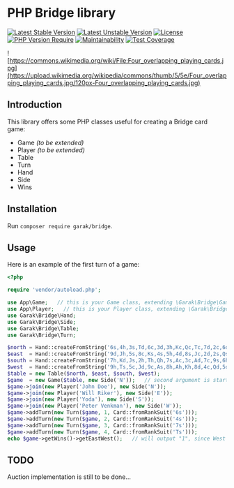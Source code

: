 # PHP Bridge library

[![Latest Stable Version](http://poser.pugx.org/garak/bridge/v)](https://packagist.org/packages/garak/bridge)
[![Latest Unstable Version](http://poser.pugx.org/garak/bridge/v/unstable)](https://packagist.org/packages/garak/bridge) 
[![License](http://poser.pugx.org/garak/bridge/license)](https://packagist.org/packages/garak/bridge) 
[![PHP Version Require](http://poser.pugx.org/garak/bridge/require/php)](https://packagist.org/packages/garak/bridge)
[![Maintainability](https://api.codeclimate.com/v1/badges/2241c6ad53dd85ccd18b/maintainability)](https://codeclimate.com/github/garak/bridge/maintainability)
[![Test Coverage](https://api.codeclimate.com/v1/badges/2241c6ad53dd85ccd18b/test_coverage)](https://codeclimate.com/github/garak/bridge/test_coverage)

![https://commons.wikimedia.org/wiki/File:Four_overlapping_playing_cards.jpg](https://upload.wikimedia.org/wikipedia/commons/thumb/5/5e/Four_overlapping_playing_cards.jpg/120px-Four_overlapping_playing_cards.jpg)

## Introduction

This library offers some PHP classes useful for creating a Bridge card game:

* Game _(to be extended)_
* Player _(to be extended)_
* Table
* Turn
* Hand
* Side
* Wins

## Installation

Run `composer require garak/bridge`.

## Usage

Here is an example of the first turn of a game:

```php
<?php

require 'vendor/autoload.php';

use App\Game;   // this is your Game class, extending \Garak\Bridge\Game
use App\Player;   // this is your Player class, extending \Garak\Bridge\Player
use Garak\Bridge\Hand;
use Garak\Bridge\Side;
use Garak\Bridge\Table;
use Garak\Bridge\Turn;

$north = Hand::createFromString('6s,4h,3s,Td,6c,3d,3h,Kc,Qc,Tc,7d,2c,6d');
$east  = Hand::createFromString('9d,Jh,5s,8c,Ks,4s,5h,4d,8s,Jc,2d,2s,Qs');
$south = Hand::createFromString('7h,Kd,Js,2h,Th,Qh,7s,Ac,3c,Ad,7c,9s,6h');
$west  = Hand::createFromString('9h,Ts,5c,Jd,9c,As,8h,Ah,Kh,8d,4c,Qd,5d');
$table = new Table($north, $east, $south, $west);
$game  = new Game($table, new Side('N'));   // second argument is starting side
$game->join(new Player('John Doe'), new Side('N'));
$game->join(new Player('Will Riker'), new Side('E'));
$game->join(new Player('Yoda'), new Side('S'));
$game->join(new Player('Peter Venkman'), new Side('W'));
$game->addTurn(new Turn($game, 1, Card::fromRankSuit('6s')));
$game->addTurn(new Turn($game, 2, Card::fromRankSuit('4s')));
$game->addTurn(new Turn($game, 3, Card::fromRankSuit('7s')));
$game->addTurn(new Turn($game, 4, Card::fromRankSuit('Ts')));
echo $game->getWins()->getEastWest();   // will output "1", since West won the first turn
```

## TODO

Auction implementation is still to be done...
